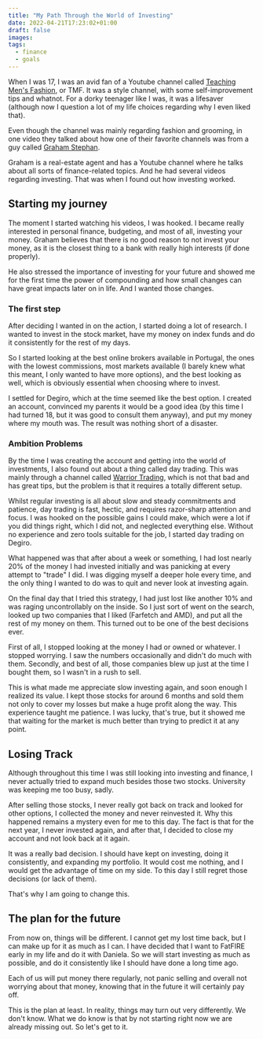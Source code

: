 ```yaml
---
title: "My Path Through the World of Investing"
date: 2022-04-21T17:23:02+01:00
draft: false
images:
tags:
  - finance
  - goals
---
```


When I was 17, I was an avid fan of a Youtube channel called [Teaching Men's Fashion](https://www.youtube.com/c/Teachingmensfashion), or TMF. It was a style channel, with some self-improvement tips and whatnot. For a dorky teenager like I was, it was a lifesaver (although now I question a lot of my life choices regarding why I even liked that).

Even though the channel was mainly regarding fashion and grooming, in one video they talked about how one of their favorite channels was from a guy called [Graham Stephan](https://www.youtube.com/c/GrahamStephan).

Graham is a real-estate agent and has a Youtube channel where he talks about all sorts of finance-related topics. And he had several videos regarding investing. That was when I found out how investing worked.

## Starting my journey

The moment I started watching his videos, I was hooked. I became really interested in personal finance, budgeting, and most of all, investing your money. Graham believes that there is no good reason to not invest your money, as it is the closest thing to a bank with really high interests (if done properly).

He also stressed the importance of investing for your future and showed me for the first time the power of compounding and how small changes can have great impacts later on in life. And I wanted those changes.

### The first step

After deciding I wanted in on the action, I started doing a lot of research. I wanted to invest in the stock market, have my money on index funds and do it consistently for the rest of my days.

So I started looking at the best online brokers available in Portugal, the ones with the lowest commissions, most markets available (I barely knew what this meant, I only wanted to have more options), and the best looking as well, which is obviously essential when choosing where to invest.

I settled for Degiro, which at the time seemed like the best option. I created an account, convinced my parents it would be a good idea (by this time I had turned 18, but it was good to consult them anyway), and put my money where my mouth was. The result was nothing short of a disaster.

### Ambition Problems

By the time I was creating the account and getting into the world of investments, I also found out about a thing called day trading. This was mainly through a channel called [Warrior Trading](https://www.youtube.com/user/DaytradeWarrior), which is not that bad and has great tips, but the problem is that it requires a totally different setup.

Whilst regular investing is all about slow and steady commitments and patience, day trading is fast, hectic, and requires razor-sharp attention and focus. I was hooked on the possible gains I could make, which were a lot if you did things right, which I did not, and neglected everything else. Without no experience and zero tools suitable for the job, I started day trading on Degiro.

What happened was that after about a week or something, I had lost nearly 20% of the money I had invested initially and was panicking at every attempt to "trade" I did. I was digging myself a deeper hole every time, and the only thing I wanted to do was to quit and never look at investing again.

On the final day that I tried this strategy, I had just lost like another 10% and was raging uncontrollably on the inside. So I just sort of went on the search, looked up two companies that I liked (Farfetch and AMD), and put all the rest of my money on them. This turned out to be one of the best decisions ever.

First of all, I stopped looking at the money I had or owned or whatever. I stopped worrying. I saw the numbers occasionally and didn't do much with them. Secondly, and best of all, those companies blew up just at the time I bought them, so I wasn't in a rush to sell.

This is what made me appreciate slow investing again, and soon enough I realized its value. I kept those stocks for around 6 months and sold them not only to cover my losses but make a huge profit along the way. This experience taught me patience. I was lucky, that's true, but it showed me that waiting for the market is much better than trying to predict it at any point.

## Losing Track

Although throughout this time I was still looking into investing and finance, I never actually tried to expand much besides those two stocks. University was keeping me too busy, sadly.

After selling those stocks, I never really got back on track and looked for other options, I collected the money and never reinvested it. Why this happened remains a mystery even for me to this day. The fact is that for the next year, I never invested again, and after that, I decided to close my account and not look back at it again.

It was a really bad decision. I should have kept on investing, doing it consistently, and expanding my portfolio. It would cost me nothing, and I would get the advantage of time on my side. To this day I still regret those decisions (or lack of them).

That's why I am going to change this.

## The plan for the future

From now on, things will be different. I cannot get my lost time back, but I can make up for it as much as I can. I have decided that I want to FatFIRE early in my life and do it with Daniela. So we will start investing as much as possible, and do it consistently like I should have done a long time ago.

Each of us will put money there regularly, not panic selling and overall not worrying about that money, knowing that in the future it will certainly pay off.

This is the plan at least. In reality, things may turn out very differently. We don't know. What we do know is that by not starting right now we are already missing out. So let's get to it.
